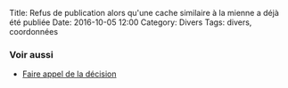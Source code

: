 Title: Refus de publication alors qu'une cache similaire à la mienne a déjà été publiée
Date: 2016-10-05 12:00
Category: Divers
Tags: divers, coordonnées


### Voir aussi
* [Faire appel de la décision]({filename}/appeals.md)

